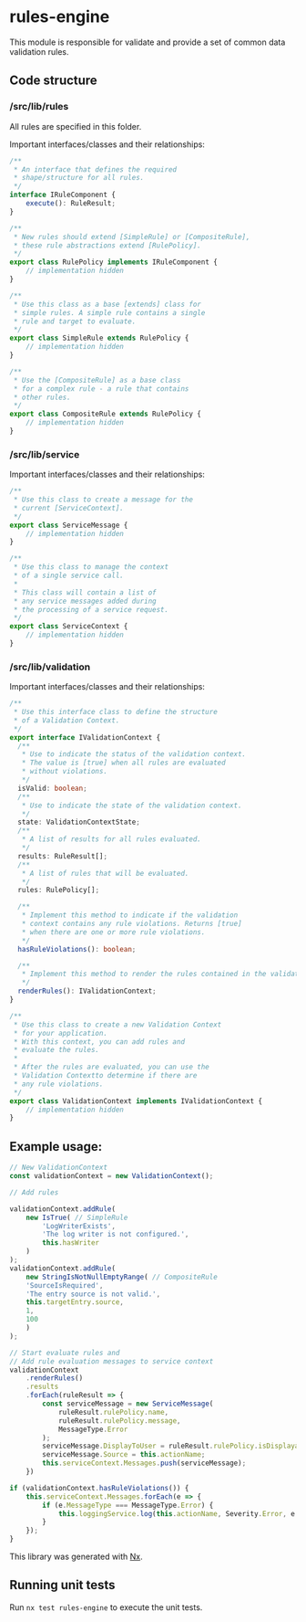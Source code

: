 # rules-engine

This module is responsible for validate and provide a set of common data validation rules.

## Code structure

### /src/lib/rules

All rules are specified in this folder. 

Important interfaces/classes and their relationships:

```typescript 
/**
 * An interface that defines the required 
 * shape/structure for all rules. 
 */
interface IRuleComponent {
    execute(): RuleResult;
}
```

```typescript 
/**
 * New rules should extend [SimpleRule] or [CompositeRule],
 * these rule abstractions extend [RulePolicy].
 */
export class RulePolicy implements IRuleComponent {
    // implementation hidden
}
```

```typescript 
/**
 * Use this class as a base [extends] class for 
 * simple rules. A simple rule contains a single 
 * rule and target to evaluate.
 */
export class SimpleRule extends RulePolicy {
    // implementation hidden
}
```

```typescript 
/**
 * Use the [CompositeRule] as a base class 
 * for a complex rule - a rule that contains
 * other rules.
 */
export class CompositeRule extends RulePolicy {
    // implementation hidden
}
```

### /src/lib/service

Important interfaces/classes and their relationships:

```typescript 
/**
 * Use this class to create a message for the 
 * current [ServiceContext].
 */
export class ServiceMessage {
    // implementation hidden
}
```

```typescript 
/**
 * Use this class to manage the context 
 * of a single service call.
 *  
 * This class will contain a list of 
 * any service messages added during 
 * the processing of a service request.
 */
export class ServiceContext {
    // implementation hidden
}
```

### /src/lib/validation

Important interfaces/classes and their relationships:

```typescript 
/**
 * Use this interface class to define the structure 
 * of a Validation Context.
 */
export interface IValidationContext {
  /**
   * Use to indicate the status of the validation context. 
   * The value is [true] when all rules are evaluated 
   * without violations.
   */
  isValid: boolean;
  /**
   * Use to indicate the state of the validation context.
   */
  state: ValidationContextState;
  /**
   * A list of results for all rules evaluated.
   */
  results: RuleResult[];
  /**
   * A list of rules that will be evaluated.
   */
  rules: RulePolicy[];

  /**
   * Implement this method to indicate if the validation 
   * context contains any rule violations. Returns [true]
   * when there are one or more rule violations.
   */
  hasRuleViolations(): boolean;

  /**
   * Implement this method to render the rules contained in the validation context.
   */
  renderRules(): IValidationContext;
}
```

```typescript 
/**
 * Use this class to create a new Validation Context 
 * for your application. 
 * With this context, you can add rules and 
 * evaluate the rules.
 *
 * After the rules are evaluated, you can use the 
 * Validation Contextto determine if there are 
 * any rule violations.
 */
export class ValidationContext implements IValidationContext {
    // implementation hidden
}
```

## Example usage: 

```typescript
// New ValidationContext
const validationContext = new ValidationContext();

// Add rules

validationContext.addRule(
    new IsTrue( // SimpleRule
        'LogWriterExists', 
        'The log writer is not configured.', 
        this.hasWriter
    )
);
validationContext.addRule(
    new StringIsNotNullEmptyRange( // CompositeRule
    'SourceIsRequired',
    'The entry source is not valid.',
    this.targetEntry.source,
    1,
    100
    )
);

// Start evaluate rules and
// Add rule evaluation messages to service context
validationContext
    .renderRules()
    .results
    .forEach(ruleResult => {
        const serviceMessage = new ServiceMessage(
            ruleResult.rulePolicy.name,
            ruleResult.rulePolicy.message,
            MessageType.Error
        );
        serviceMessage.DisplayToUser = ruleResult.rulePolicy.isDisplayable;
        serviceMessage.Source = this.actionName;
        this.serviceContext.Messages.push(serviceMessage);
    })

if (validationContext.hasRuleViolations()) {
    this.serviceContext.Messages.forEach(e => {
        if (e.MessageType === MessageType.Error) {
            this.loggingService.log(this.actionName, Severity.Error, e.toString());
        }
    });
}
```

This library was generated with [Nx](https://nx.dev).

## Running unit tests

Run `nx test rules-engine` to execute the unit tests.
